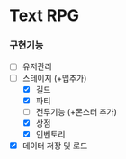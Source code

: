 # Text RPG

### 구현기능
- [ ] 유저관리
- [ ] 스테이지 (+맵추가)
  - [x] 길드
  - [x] 파티
  - [ ] 전투기능 (+몬스터 추가)
  - [x] 상점
  - [x] 인벤토리
- [x] 데이터 저장 및 로드
